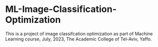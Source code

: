 # ML-Image-Classification-Optimization
 This is a project of image classifcation optimization as part of Machine Learning course, July, 2023, The Academic College of Tel-Aviv, Yaffo.
